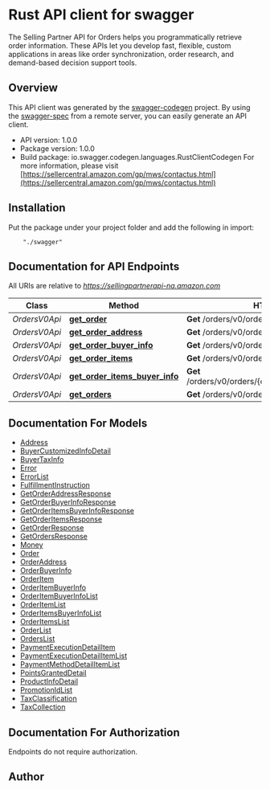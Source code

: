 # Rust API client for swagger

The Selling Partner API for Orders helps you programmatically retrieve order information. These APIs let you develop fast, flexible, custom applications in areas like order synchronization, order research, and demand-based decision support tools.

## Overview
This API client was generated by the [swagger-codegen](https://github.com/swagger-api/swagger-codegen) project.  By using the [swagger-spec](https://github.com/swagger-api/swagger-spec) from a remote server, you can easily generate an API client.

- API version: 1.0.0
- Package version: 1.0.0
- Build package: io.swagger.codegen.languages.RustClientCodegen
For more information, please visit [https://sellercentral.amazon.com/gp/mws/contactus.html](https://sellercentral.amazon.com/gp/mws/contactus.html)

## Installation
Put the package under your project folder and add the following in import:
```
    "./swagger"
```

## Documentation for API Endpoints

All URIs are relative to *https://sellingpartnerapi-na.amazon.com*

Class | Method | HTTP request | Description
------------ | ------------- | ------------- | -------------
*OrdersV0Api* | [**get_order**](docs/OrdersV0Api.md#get_order) | **Get** /orders/v0/orders/{orderId} | 
*OrdersV0Api* | [**get_order_address**](docs/OrdersV0Api.md#get_order_address) | **Get** /orders/v0/orders/{orderId}/address | 
*OrdersV0Api* | [**get_order_buyer_info**](docs/OrdersV0Api.md#get_order_buyer_info) | **Get** /orders/v0/orders/{orderId}/buyerInfo | 
*OrdersV0Api* | [**get_order_items**](docs/OrdersV0Api.md#get_order_items) | **Get** /orders/v0/orders/{orderId}/orderItems | 
*OrdersV0Api* | [**get_order_items_buyer_info**](docs/OrdersV0Api.md#get_order_items_buyer_info) | **Get** /orders/v0/orders/{orderId}/orderItems/buyerInfo | 
*OrdersV0Api* | [**get_orders**](docs/OrdersV0Api.md#get_orders) | **Get** /orders/v0/orders | 


## Documentation For Models

 - [Address](docs/Address.md)
 - [BuyerCustomizedInfoDetail](docs/BuyerCustomizedInfoDetail.md)
 - [BuyerTaxInfo](docs/BuyerTaxInfo.md)
 - [Error](docs/Error.md)
 - [ErrorList](docs/ErrorList.md)
 - [FulfillmentInstruction](docs/FulfillmentInstruction.md)
 - [GetOrderAddressResponse](docs/GetOrderAddressResponse.md)
 - [GetOrderBuyerInfoResponse](docs/GetOrderBuyerInfoResponse.md)
 - [GetOrderItemsBuyerInfoResponse](docs/GetOrderItemsBuyerInfoResponse.md)
 - [GetOrderItemsResponse](docs/GetOrderItemsResponse.md)
 - [GetOrderResponse](docs/GetOrderResponse.md)
 - [GetOrdersResponse](docs/GetOrdersResponse.md)
 - [Money](docs/Money.md)
 - [Order](docs/Order.md)
 - [OrderAddress](docs/OrderAddress.md)
 - [OrderBuyerInfo](docs/OrderBuyerInfo.md)
 - [OrderItem](docs/OrderItem.md)
 - [OrderItemBuyerInfo](docs/OrderItemBuyerInfo.md)
 - [OrderItemBuyerInfoList](docs/OrderItemBuyerInfoList.md)
 - [OrderItemList](docs/OrderItemList.md)
 - [OrderItemsBuyerInfoList](docs/OrderItemsBuyerInfoList.md)
 - [OrderItemsList](docs/OrderItemsList.md)
 - [OrderList](docs/OrderList.md)
 - [OrdersList](docs/OrdersList.md)
 - [PaymentExecutionDetailItem](docs/PaymentExecutionDetailItem.md)
 - [PaymentExecutionDetailItemList](docs/PaymentExecutionDetailItemList.md)
 - [PaymentMethodDetailItemList](docs/PaymentMethodDetailItemList.md)
 - [PointsGrantedDetail](docs/PointsGrantedDetail.md)
 - [ProductInfoDetail](docs/ProductInfoDetail.md)
 - [PromotionIdList](docs/PromotionIdList.md)
 - [TaxClassification](docs/TaxClassification.md)
 - [TaxCollection](docs/TaxCollection.md)


## Documentation For Authorization
 Endpoints do not require authorization.


## Author



